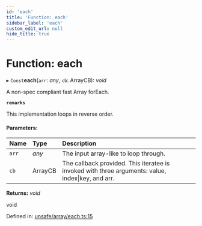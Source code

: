 ```yaml
---
id: 'each'
title: 'Function: each'
sidebar_label: 'each'
custom_edit_url: null
hide_title: true
---
```


# Function: each

▸ `Const`**each**(`arr`: _any_, `cb`: ArrayCB): _void_

A non-spec compliant fast Array forEach.

**`remarks`**

This implementation loops in reverse order.

#### Parameters:

| Name  | Type    | Description                                                                                       |
| :---- | :------ | :------------------------------------------------------------------------------------------------ |
| `arr` | _any_   | The input array-like to loop through.                                                             |
| `cb`  | ArrayCB | The callback provided. This iteratee is invoked with three arguments: value, index\|key, and arr. |

**Returns:** _void_

void

Defined in: [unsafe/array/each.ts:15](https://github.com/kaihodev/hikidashi/blob/031836f/src/unsafe/array/each.ts#L15)
